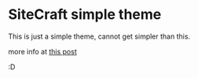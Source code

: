 SiteCraft simple theme
======================

This is just a simple theme, cannot get simpler than this.

more info at [this post](https://zerodragon.github.io/SiteCraft-Gallery/posts/mate/no-blog)

:D
